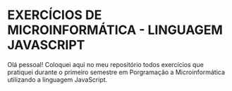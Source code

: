 # EXERCÍCIOS DE MICROINFORMÁTICA - LINGUAGEM JAVASCRIPT

Olá pessoal! Coloquei aqui no meu repositório todos exercícios que pratiquei durante o primeiro semestre em Porgramação a Microinformática utilizando a linguagem JavaScript.
